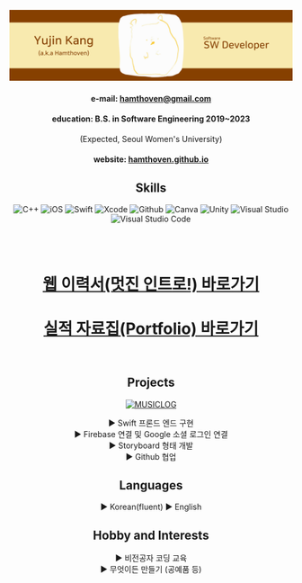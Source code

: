   <div align="center">

![](https://github.com/Hamthoven/Resume/blob/main/images/BannerEnglish.png)
  
<!-- ![](https://cdn.jsdelivr.net/npm/simple-icons@v6/icons/github.svg | width=100)-->
  
####  e-mail:  hamthoven@gmail.com   
####  education: B.S. in Software Engineering 2019~2023   
(Expected, Seoul Women's University)   
  #### website: [hamthoven.github.io](https://hamthoven.github.io)
  
## Skills
  
<img alt="C++" src ="https://img.shields.io/badge/C++-00599C.svg?&style=for-the-badge&logo=cplusplus&logoColor=white">
<img alt="iOS" src ="https://img.shields.io/badge/iOS-000000.svg?&style=for-the-badge&logo=ios&logoColor=white">
<img alt="Swift" src ="https://img.shields.io/badge/Swift-000000.svg?&style=for-the-badge&logo=Swift&logoColor=white">
<img alt="Xcode" src ="https://img.shields.io/badge/Xcode-147EFB.svg?&style=for-the-badge&logo=Xcode&logoColor=white">
<img alt="Github" src ="https://img.shields.io/badge/Github-181717.svg?&style=for-the-badge&logo=github">
<img alt="Canva" src ="https://img.shields.io/badge/Canva-00C4CC.svg?&style=for-the-badge&logo=Canva&logoColor=white">  
<img alt="Unity" src ="https://img.shields.io/badge/Unity-000000.svg?&style=for-the-badge&logo=unity&logoColor=white">  
<img alt="Visual Studio" src ="https://img.shields.io/badge/Visual Studio-5C2D91.svg?&style=for-the-badge&logo=visualstudio">
<img alt="Visual Studio Code" src ="https://img.shields.io/badge/Visual Studio Code-007ACC.svg?&style=for-the-badge&logo=visualstudiocode">
  
##
  <br />
  
# [웹 이력서(멋진 인트로!) 바로가기](https://hamthoven.github.io/Resume)
  
# [실적 자료집(Portfolio) 바로가기](https://github.com/Hamthoven/Resume/blob/main/%E1%84%89%E1%85%B5%E1%86%AF%E1%84%8C%E1%85%A5%E1%86%A8%20%E1%84%8C%E1%85%A1%E1%84%85%E1%85%AD%E1%84%8C%E1%85%B5%E1%86%B8_%E1%84%80%E1%85%A1%E1%86%BC%E1%84%8B%E1%85%B2%E1%84%8C%E1%85%B5%E1%86%AB.pdf)
  
  <br />
  
## Projects

  [![MUSICLOG](https://github-readme-stats.vercel.app/api/pin/?username=SWU-GURU2-TEAM2&repo=MUSICLOG&theme=gruvbox_light)](https://github.com/SWU-GURU2-TEAM2/MUSICLOG)
  
▶︎ Swift 프론드 엔드 구현  
▶︎ Firebase 연결 및 Google 소셜 로그인 연결    
▶︎ Storyboard 형태 개발  
▶︎ Github 협업   

## Languages
  
▶︎ Korean(fluent)
▶︎ English

## Hobby and Interests
  
▶︎ 비전공자 코딩 교육  
▶︎ 무엇이든 만들기 (공예품 등)
  
</div>
